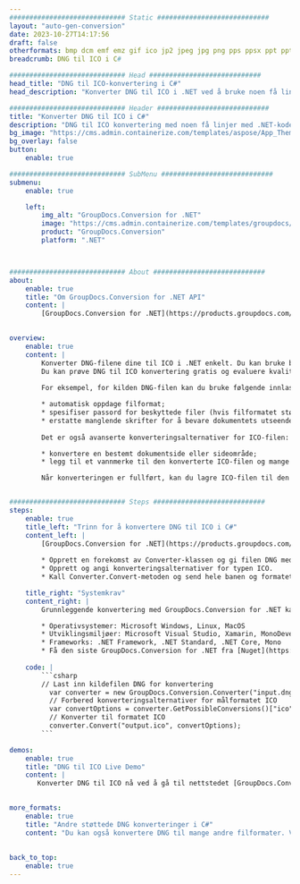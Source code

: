 ```yaml
---
############################# Static ############################
layout: "auto-gen-conversion"
date: 2023-10-27T14:17:56
draft: false
otherformats: bmp dcm emf emz gif ico jp2 jpeg jpg png pps ppsx ppt pptx psb psd svg svgz tga tif tiff webp wmf wmz
breadcrumb: DNG til ICO i C#

############################# Head ############################
head_title: "DNG til ICO-konvertering i C#"
head_description: "Konverter DNG til ICO i .NET ved å bruke noen få linjer med kode. Bruk GroupDocs Document Conversion API til å konvertere over 160 filformater."

############################# Header ############################
title: "Konverter DNG til ICO i C#"
description: "DNG til ICO konvertering med noen få linjer med .NET-kode"
bg_image: "https://cms.admin.containerize.com/templates/aspose/App_Themes/V3/images/bg/header1.png"
bg_overlay: false
button:
    enable: true

############################# SubMenu ############################
submenu:
    enable: true

    left:
        img_alt: "GroupDocs.Conversion for .NET"
        image: "https://cms.admin.containerize.com/templates/groupdocs/images/product-logos/90x90-noborder/groupdocs-conversion-net.png"
        product: "GroupDocs.Conversion"
        platform: ".NET"



############################# About ############################
about:
    enable: true
    title: "Om GroupDocs.Conversion for .NET API"
    content: |
        [GroupDocs.Conversion for .NET](https://products.groupdocs.com/conversion/net/) kan brukes til å konvertere Microsoft Word, Excel, PowerPoint, PDF, Visio og andre formater. GroupDocs.Conversion er et frittstående API som er egnet for back-end og interne systemer der høy ytelse kreves. Det er ikke avhengig av programvare som Microsoft eller Open Office.
    

overview:
    enable: true
    content: |
        Konverter DNG-filene dine til ICO i .NET enkelt. Du kan bruke bare et par C# kodelinjer i hvilken som helst plattform du ønsker, for eksempel - Windows, Linux, macOS.
        Du kan prøve DNG til ICO konvertering gratis og evaluere kvaliteten på konverteringsresultatene. Sammen med enkle filkonverteringsscenarier kan du prøve mer avanserte alternativer for å laste inn kildefilen DNG og for å lagre utdataresultatet ICO. 
        
        For eksempel, for kilden DNG-filen kan du bruke følgende innlastingsalternativer:

        * automatisk oppdage filformat;
        * spesifiser passord for beskyttede filer (hvis filformatet støtter det);
        * erstatte manglende skrifter for å bevare dokumentets utseende.
        
        Det er også avanserte konverteringsalternativer for ICO-filen:

        * konvertere en bestemt dokumentside eller sideområde;
        * legg til et vannmerke til den konverterte ICO-filen og mange flere.

        Når konverteringen er fullført, kan du lagre ICO-filen til den lokale filbanen eller tredjepartslagring som FTP, Amazon S3, Google Drive, Dropbox osv. Vær oppmerksom på - for å konvertere DNG til {{ TO}} er det ikke behov for ekstra programvare installert - som MS Office, Open Office, Adobe Acrobat Reader etc.


############################# Steps ############################
steps:
    enable: true
    title_left: "Trinn for å konvertere DNG til ICO i C#"
    content_left: |
        [GroupDocs.Conversion for .NET](https://products.groupdocs.com/conversion/net/) gjør det enkelt for utviklere å konvertere en DNG-fil til ICO med noen få linjer med kode.
        
        * Opprett en forekomst av Converter-klassen og gi filen DNG med hele banen
        * Opprett og angi konverteringsalternativer for typen ICO.
        * Kall Converter.Convert-metoden og send hele banen og formatet (ICO) som en parameter

    title_right: "Systemkrav"
    content_right: |
        Grunnleggende konvertering med GroupDocs.Conversion for .NET kan gjøres i noen få enkle trinn. APIene våre støttes på alle større plattformer og operativsystemer. Før du utfører koden nedenfor, sørg for at du har følgende forutsetninger installert på systemet ditt.

        * Operativsystemer: Microsoft Windows, Linux, MacOS
        * Utviklingsmiljøer: Microsoft Visual Studio, Xamarin, MonoDevelop
        * Frameworks: .NET Framework, .NET Standard, .NET Core, Mono
        * Få den siste GroupDocs.Conversion for .NET fra [Nuget](https://www.nuget.org/packages/groupdocs.conversion)
         
    code: |
        ```csharp    
        // Last inn kildefilen DNG for konvertering
          var converter = new GroupDocs.Conversion.Converter("input.dng");
          // Forbered konverteringsalternativer for målformatet ICO
          var convertOptions = converter.GetPossibleConversions()["ico"].ConvertOptions;
          // Konverter til formatet ICO
          converter.Convert("output.ico", convertOptions);
        ```

demos:
    enable: true
    title: "DNG til ICO Live Demo"
    content: |
       Konverter DNG til ICO nå ved å gå til nettstedet [GroupDocs.Conversion App](https://products.groupdocs.app/conversion/family). Online demo har følgende fordeler
          

more_formats:
    enable: true
    title: "Andre støttede DNG konverteringer i C#"
    content: "Du kan også konvertere DNG til mange andre filformater. Vennligst se listen nedenfor."
       
       
back_to_top:
    enable: true
---
```


